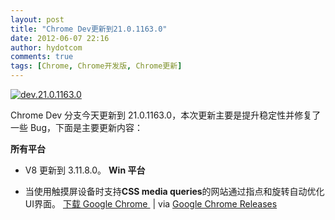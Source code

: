 ```yaml
---
layout: post
title: "Chrome Dev更新到21.0.1163.0"
date: 2012-06-07 22:16
author: hydotcom
comments: true
tags: [Chrome, Chrome开发版, Chrome更新]
---
```

<a href="http://www.chromi.org/archives/14001/dev-21-0-1163-0" rel="attachment wp-att-14002">![](http://chromipic.b0.upaiyun.com/uploads/2012/06/dev.21.0.1163.0.png "dev.21.0.1163.0")</a>

Chrome Dev 分支今天更新到 21.0.1163.0，本次更新主要是提升稳定性并修复了一些 Bug，下面是主要更新内容：

**所有平台**


*   V8 更新到 3.11.8.0。
**Win 平台**


*   当使用触摸屏设备时支持**CSS media queries**的网站通过指点和旋转自动优化UI界面。
<a href="http://www.chromi.org/chromedownload" target="_blank">下载 Google Chrome </a> | via <a href="http://googlechromereleases.blogspot.com/2012/06/dev-channel-update.html?utm_source=feedburner&amp;utm_medium=feed&amp;utm_campaign=Feed%3A+GoogleChromeReleases+%28Google+Chrome+Releases%29" target="_blank">Google Chrome Releases </a>

&nbsp;
